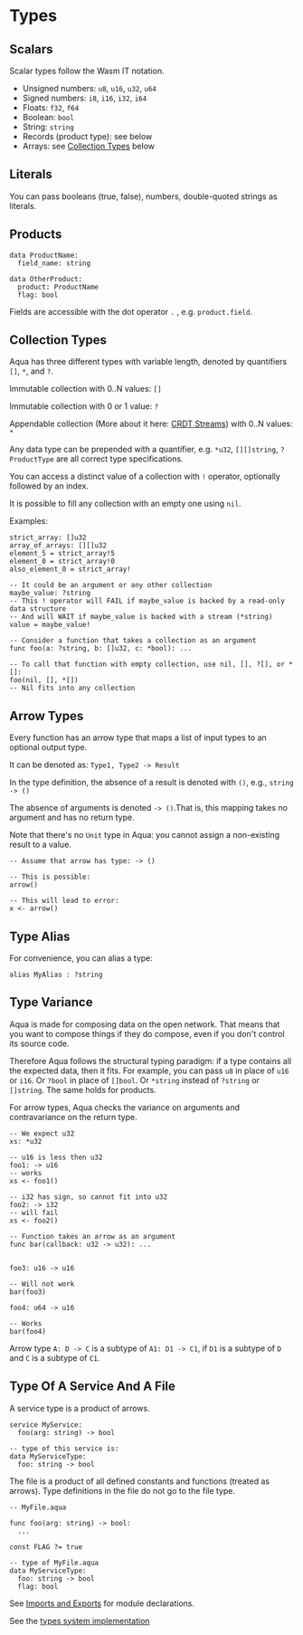 # Types

## Scalars

Scalar types follow the Wasm IT notation.

* Unsigned numbers: `u8`, `u16`, `u32`, `u64`
* Signed numbers: `i8`, `i16`, `i32`, `i64`
* Floats: `f32`, `f64`
* Boolean: `bool`
* String: `string`
* Records (product type): see below
* Arrays: see [Collection Types](types.md#collection-types) below

## Literals

You can pass booleans (true, false), numbers, double-quoted strings as literals.

## Products

```aqua
data ProductName:
  field_name: string

data OtherProduct:
  product: ProductName
  flag: bool
```

Fields are accessible with the dot operator `.` , e.g. `product.field`.

## Collection Types

Aqua has three different types with variable length, denoted by quantifiers `[]`, `*`, and `?`.

Immutable collection with 0..N values: `[]`

Immutable collection with 0 or 1 value: `?`

Appendable collection (More about it here: [CRDT Streams](crdt-streams.md)) with 0..N values: `*` 

Any data type can be prepended with a quantifier, e.g. `*u32`, `[][]string`, `?ProductType` are all correct type specifications.

You can access a distinct value of a collection with `!` operator, optionally followed by an index.

It is possible to fill any collection with an empty one using `nil`.

Examples:

```aqua
strict_array: []u32
array_of_arrays: [][]u32
element_5 = strict_array!5
element_0 = strict_array!0
also_element_0 = strict_array!

-- It could be an argument or any other collection
maybe_value: ?string
-- This ! operator will FAIL if maybe_value is backed by a read-only data structure
-- And will WAIT if maybe_value is backed with a stream (*string)
value = maybe_value!

-- Consider a function that takes a collection as an argument
func foo(a: ?string, b: []u32, c: *bool): ...

-- To call that function with empty collection, use nil, [], ?[], or *[]:
foo(nil, [], *[])
-- Nil fits into any collection
```

## Arrow Types

Every function has an arrow type that maps a list of input types to an optional output type.

It can be denoted as: `Type1, Type2 -> Result`

In the type definition, the absence of a result is denoted with `()`, e.g., `string -> ()`

The absence of arguments is denoted `-> ()`.That is, this mapping takes no argument and has no return type.

Note that there's no `Unit` type in Aqua: you cannot assign a non-existing result to a value.

```aqua
-- Assume that arrow has type: -> ()

-- This is possible:
arrow()

-- This will lead to error:
x <- arrow()
```

## Type Alias

For convenience, you can alias a type:

```aqua
alias MyAlias : ?string
```

## Type Variance

Aqua is made for composing data on the open network. That means that you want to compose things if they do compose, even if you don't control its source code.

Therefore Aqua follows the structural typing paradigm: if a type contains all the expected data, then it fits. For example, you can pass `u8` in place of `u16` or `i16`. Or `?bool` in place of `[]bool`. Or `*string` instead of `?string` or `[]string`. The same holds for products.

For arrow types, Aqua checks the variance on arguments and contravariance on the return type.

```aqua
-- We expect u32
xs: *u32

-- u16 is less then u32
foo1: -> u16
-- works
xs <- foo1()

-- i32 has sign, so cannot fit into u32
foo2: -> i32
-- will fail
xs <- foo2()

-- Function takes an arrow as an argument
func bar(callback: u32 -> u32): ...


foo3: u16 -> u16

-- Will not work
bar(foo3)  

foo4: u64 -> u16

-- Works
bar(foo4)
```

Arrow type `A: D -> C` is a subtype of `A1: D1 -> C1`, if `D1` is a subtype of `D` and `C` is a subtype of `C1`.

## Type Of A Service And A File

A service type is a product of arrows.

```aqua
service MyService:
  foo(arg: string) -> bool

-- type of this service is:
data MyServiceType:
  foo: string -> bool
```

The file is a product of all defined constants and functions (treated as arrows). Type definitions in the file do not go to the file type.

```aqua
-- MyFile.aqua

func foo(arg: string) -> bool:
  ...

const FLAG ?= true  

-- type of MyFile.aqua
data MyServiceType:
  foo: string -> bool
  flag: bool
```

See [Imports and Exports](header/header.md#module) for module declarations.

See the [types system implementation](https://github.com/fluencelabs/aqua/blob/main/types/src/main/scala/aqua/types/Type.scala)
